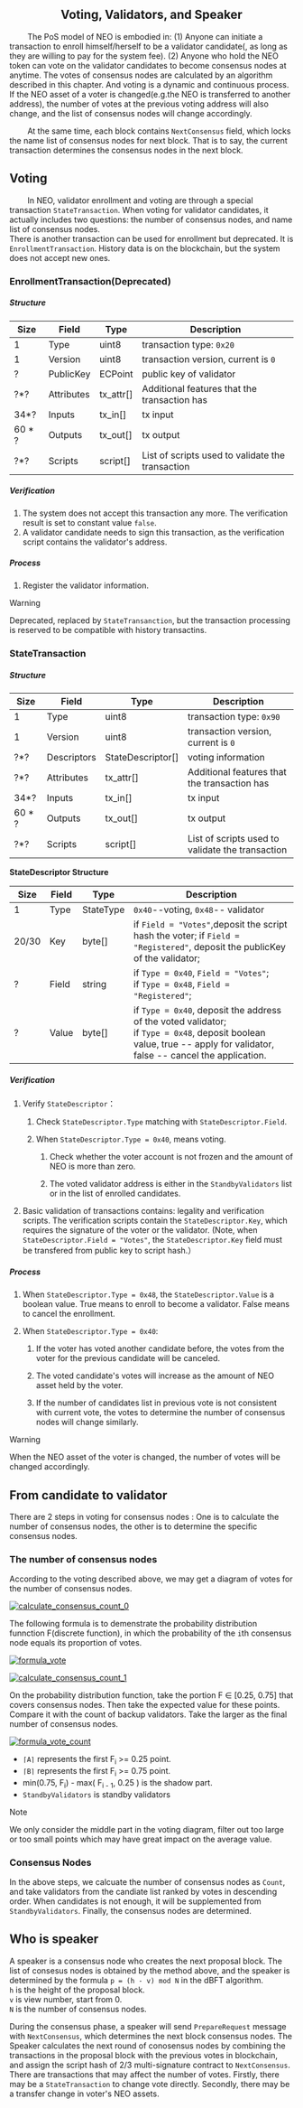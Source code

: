 <center><h2>Voting, Validators, and Speaker</h2></center>

&emsp;&emsp; The PoS model of NEO is embodied in: (1) Anyone can initiate a transaction to enroll himself/herself to be a validator candidate(, as long as they are willing to pay for the system fee). (2) Anyone who hold the NEO token can vote on the validator candidates to become consensus nodes at anytime. The votes of consensus nodes are calculated by an algorithm described in this chapter. And voting is a dynamic and continuous process. If the NEO asset of a voter is changed(e.g.the NEO is transferred to another address), the number of votes at the previous voting address will also change, and the list of consensus nodes will change accordingly.

&emsp;&emsp; At the same time, each block contains `NextConsensus` field, which locks the name list of consensus nodes for next block. That is to say, the current transaction determines the consensus nodes in the next block.

## Voting

&emsp;&emsp; In NEO, validator enrollment and voting are through a special transaction `StateTransaction`. When voting for validator candidates, it actually includes two questions: the number of consensus nodes, and name list of consensus nodes.
<br/>There is another transaction can be used for enrollment but deprecated. It is `EnrollmentTransaction`. History data is on the blockchain, but the system does not accept new ones.

### EnrollmentTransaction(Deprecated)

##### **Structure**

| Size | Field | Type  | Description |
|-----|------|------|------|
| 1 | Type | uint8 | transaction type: `0x20` |
| 1 | Version | uint8 | 	transaction version, current is `0` |
| ? | PublicKey | ECPoint |  public key of validator |
| ?*? | Attributes | tx_attr[]| Additional features that the transaction has |
| 34*? | Inputs |  tx_in[] | tx input |
| 60 * ? | Outputs | tx_out[] | tx output |
| ?*? | Scripts | script[] | List of scripts used to validate the transaction |

##### **Verification**

1. The system does not accept this transaction any more. The verification result is set to constant value `false`.
2. A validator candidate needs to sign this transaction, as the verification script contains the validator's address.

##### **Process**

1. Register the validator information.

> [!Warning]
> Deprecated, replaced by `StateTransanction`, but the transaction processing is reserved to be compatible with history transactins.

### StateTransaction

##### **Structure**

| Size | Field | Type  | Description |
|-----|------|------|------|
| 1 | Type | uint8 | transaction type: `0x90` |
| 1 | Version | uint8 | transaction version, current is `0`  |
| ?*?   | Descriptors | StateDescriptor[] | voting information  |
| ?*? | Attributes | tx_attr[]| Additional features that the transaction has |
| 34*? | Inputs |  tx_in[] |  tx input |
| 60 * ? | Outputs | tx_out[] | tx output |
| ?*? | Scripts | script[] | List of scripts used to validate the transaction |

**StateDescriptor Structure**

| Size | Field | Type  | Description |
|-------|---------|------|-------|
| 1  | Type |  StateType | `0x40`--voting, `0x48`-- validator |
| 20/30 |  Key | byte[] |  if `Field = "Votes"`,deposit the script hash the voter; if `Field = "Registered"`, deposit the publicKey of the validator; | 
| ? | Field | string |  if `Type = 0x40`, `Field = "Votes"`; <br/>if `Type = 0x48`, `Field = "Registered"`; |
| ? | Value | byte[] | if `Type = 0x40`, deposit the address of the voted validator; <br/> if `Type = 0x48`, deposit boolean value, true -- apply for validator, false -- cancel the application. |


#####  **Verification**

1. Verify `StateDescriptor`：
   1. Check `StateDescriptor.Type` matching with  `StateDescriptor.Field`.
  
   2. When `StateDescriptor.Type = 0x40`, means voting.
       1. Check whether the voter account is not frozen and the amount of NEO is more than zero. 
       
       2. The voted validator address is either in the `StandbyValidators` list or in the list of enrolled candidates.

2. Basic validation of transactions contains: legality and verification scripts. The verification scripts contain the `StateDescriptor.Key`, which requires the signature of the voter or the validator. (Note, when `StateDescriptor.Field = "Votes"`, the `StateDescriptor.Key` field must be transfered from public key to script hash.）


#####  **Process**

1. When `StateDescriptor.Type = 0x48`, the `StateDescriptor.Value` is a boolean value. True means to enroll to become a validator. False means to cancel the enrollment.

2. When `StateDescriptor.Type = 0x40`:
    1. If the voter has voted another candidate before, the votes from the voter for the previous candidate will be canceled.

    2. The voted candidate's votes will increase as the amount of NEO asset held by the voter.

    3. If the number of candidates list in previous vote is not consistent with current vote, the votes to determine the number of consensus nodes will change similarly.


> [!Warning]
> When the NEO asset of the voter is changed, the number of votes will be changed accordingly.


## From candidate to validator


There are 2 steps in voting for consensus nodes : One is to calculate the number of consensus nodes, the other is to determine the specific consensus nodes.

### The number of consensus nodes

<!--
<script type="text/javascript" src="http://cdn.mathjax.org/mathjax/latest/MathJax.js?config=default"></script>
-->

According to the voting described above, we may get a diagram of votes for the number of consensus nodes.

[![calculate_consensus_count_0](../../images/consensus/calculate_consensus_count_0.jpg)](../../images/consensus/calculate_consensus_count_0.jpg)

The following formula is to demenstrate the probability distribution funnction F(discrete function), in which the probability of the `i`th consensus node equals its proportion of votes.

<!--
$$
F_i = \frac{\sum_{j = 1}^i Vote_j }{\sum_{k = 1}^N Vote_k}
$$
-->
[![formula_vote](../../images/consensus/formula_vote.jpg)](../../images/consensus/formula_vote.jpg)

[![calculate_consensus_count_1](../../images/consensus/calculate_consensus_count_1.jpg)](../../images/consensus/calculate_consensus_count_1.jpg)

On the probability distribution function, take the portion F ∈ [0.25, 0.75] that covers consensus nodes. Then take the expected value for these points. Compare it with the count of backup validators. Take the larger as the final number of consensus nodes.

<!--
$$
Count = max( \sum_{i = \lceil A \rceil}^{\lceil B \rceil} i *  \frac{ min(0.75, F_i) - max( F_{i - 1}, 0.25 ) }{ 0.5 }, StandbyValidators.Length)
$$
-->
[![formula_vote_count](../../images/consensus/formula_vote_count.jpg)](../../images/consensus/formula_vote_count.jpg)

- `⌈A⌉` represents the first F<sub>i</sub> >= 0.25 point. 
- `⌈B⌉` represents the first  F<sub>i</sub> >= 0.75 point.
- min(0.75, F<sub>i</sub>) - max( F<sub>i - 1</sub>, 0.25 ) is the shadow part.
- `StandbyValidators` is standby validators

> [!Note]
> We only consider the middle part in the voting diagram, filter out too large or too small points which may have great impact on the average value.

### Consensus Nodes

In the above steps, we calcuate the number of consensus nodes as `Count`, and take validators from the candiate list ranked by votes in descending order. When candidates is not enough, it will be supplemented from `StandbyValidators`. Finally, the consensus nodes are determined.

## Who is speaker

A speaker is a consensus node who creates the next proposal block. The list of consesus nodes is obtained by the method above, and the speaker is determined by the formula `p = (h - v) mod N` in the dBFT algorithm.<br/>
`h` is the height of the proposal block.<br/>
`v` is view number, start from 0.<br/>
`N` is the number of consensus nodes.


During the consensus phase, a speaker will send `PrepareRequest` message with `NextConsensus`, which determines the next block consensus nodes. The Speaker calculates the next round of conosensus nodes by combining the transactions in the proposal block with the previous votes in blockchain, and assign the script hash of 2/3 multi-signature contract to `NextConsensus`. There are transactions that may affect the number of votes. Firstly, there may be a `StateTransaction` to change vote directly. Secondly, there may be a transfer change in voter's NEO assets.